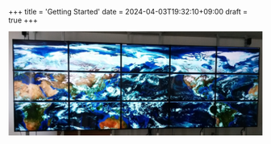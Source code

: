 +++
title = 'Getting Started'
date = 2024-04-03T19:32:10+09:00
draft = true
+++

![](tdw_xomics2.jpg)
